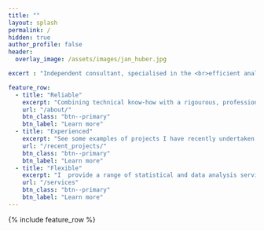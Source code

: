 ```yaml
---
title: ""
layout: splash
permalink: /
hidden: true
author_profile: false
header:
  overlay_image: /assets/images/jan_huber.jpg

excert : "Independent consultant, specialised in the <br>efficient analysis and interpretation of data"

feature_row:
  - title: "Reliable"
    excerpt: "Combining technical know-how with a rigourous, professional approach, your data is in safe hands.  <br>"
    url: "/about/"
    btn_class: "btn--primary"
    btn_label: "Learn more"
  - title: "Experienced"
    excerpt: "See some examples of projects I have recently undertaken and hear what clients have to say about my work."
    url: "/recent_projects/"
    btn_class: "btn--primary"
    btn_label: "Learn more"
  - title: "Flexible"
    excerpt: "I  provide a range of statistical and data analysis services, generating new insights to enable informed decision making.  <br>"
    url: "/services"
    btn_class: "btn--primary"
    btn_label: "Learn more"      
---
```


{% include feature_row %}

